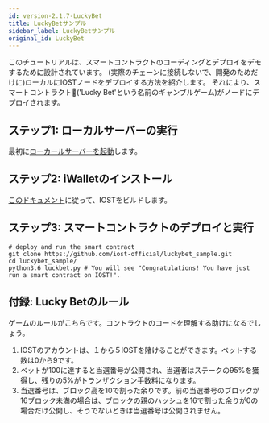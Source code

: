 ```yaml
---
id: version-2.1.7-LuckyBet
title: LuckyBetサンプル
sidebar_label: LuckyBetサンプル
original_id: LuckyBet
---
```

このチュートリアルは、スマートコントラクトのコーディングとデプロイをデモするために設計されています。
(実際のチェーンに接続しないで、開発のためだけに)ローカルにIOSTノードをデプロイする方法を紹介します。
それにより、スマートコントラクト('Lucky Bet'という名前のギャンブルゲーム)がノードにデプロイされます。

## ステップ1: ローカルサーバーの実行
最初に[ローカールサーバーを起動](4-running-iost-node/LocalServer.md)します。

## ステップ2: iWalletのインストール
[このドキュメント](4-running-iost-node/Building-IOST.md)に従って、IOSTをビルドします。

## ステップ3: スマートコントラクトのデプロイと実行
```shell
# deploy and run the smart contract
git clone https://github.com/iost-official/luckybet_sample.git
cd luckybet_sample/
python3.6 luckbet.py # You will see "Congratulations! You have just run a smart contract on IOST!".
```


## 付録: Lucky Betのルール
ゲームのルールがこちらです。コントラクトのコードを理解する助けになるでしょう。

1. IOSTのアカウントは、１から５IOSTを賭けることができます。ベットする数は0から9です。
2. ベットが100に達すると当選番号が公開され、当選者はステークの95%を獲得し、残りの5%がトランザクション手数料になります。
3. 当選番号は、ブロック高を10で割った余りです。前の当選番号のブロックが16ブロック未満の場合は、ブロックの親のハッシュを16で割った余りが0の場合だけ公開し、そうでないときは当選番号は公開されません。